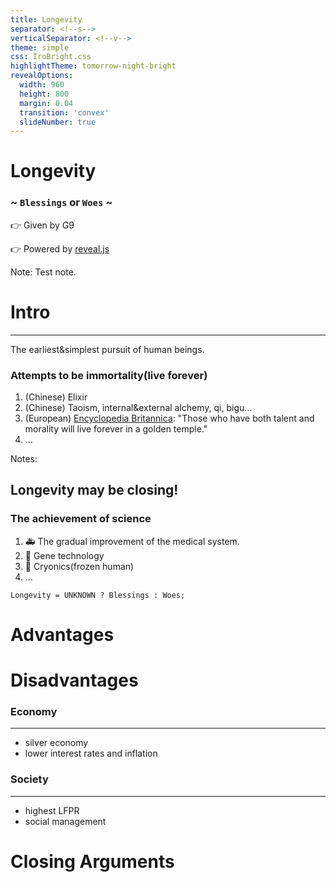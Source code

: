 ```yaml
---
title: Longevity
separator: <!--s-->
verticalSeparator: <!--v-->
theme: simple
css: IroBright.css
highlightTheme: tomorrow-night-bright
revealOptions:
  width: 960
  height: 800
  margin: 0.04
  transition: 'convex'
  slideNumber: true
---
```


# Longevity

### ~ `Blessings` or `Woes` ~

👉 Given by G9

👉 Powered by [reveal.js](https://github.com/hakimel/reveal.js)

Note: Test note.

<!--s-->

# Intro

------

The earliest&simplest pursuit of human beings.

<!--v-->

### Attempts to be immortality(live forever)

1. <div>(Chinese) Elixir</div><!-- .element: class="fragment" -->
2. <div>(Chinese) Taoism, internal&external alchemy, qi, bigu...</div><!-- .element: class="fragment" -->
3. <div>(European) <u>Encyclopedia Britannica</u>: "Those who have both talent and morality will live forever in a golden temple."</div><!-- .element: class="fragment" -->
4. <div>...</div><!-- .element: class="fragment" -->

Notes:

<!--v-->

## Longevity may be closing!

<!--v-->

### The achievement of science

1. <div>🚑 The gradual improvement of the medical system.</div><!-- .element: class="fragment" -->
2. <div>🧬 Gene technology</div><!-- .element: class="fragment" -->
3. <div>🥶 Cryonics(frozen human)</div><!-- .element: class="fragment" -->
4. <div>...</div><!-- .element: class="fragment" -->

<!--v-->

```
Longevity = UNKNOWN ? Blessings : Woes;
```

<!--s-->

# Advantages


<!--s-->

# Disadvantages

<!--v-->

### Economy

------

- <div>silver economy</div><!-- .element: class="fragment" -->
- <div>lower interest rates and inflation</div><!-- .element: class="fragment" -->

<!--v-->

### Society

------

- <div>highest LFPR</div><!-- .element: class="fragment" -->
- <div>social management</div><!-- .element: class="fragment" -->

<!--s-->

# Closing Arguments

<!--s-->
